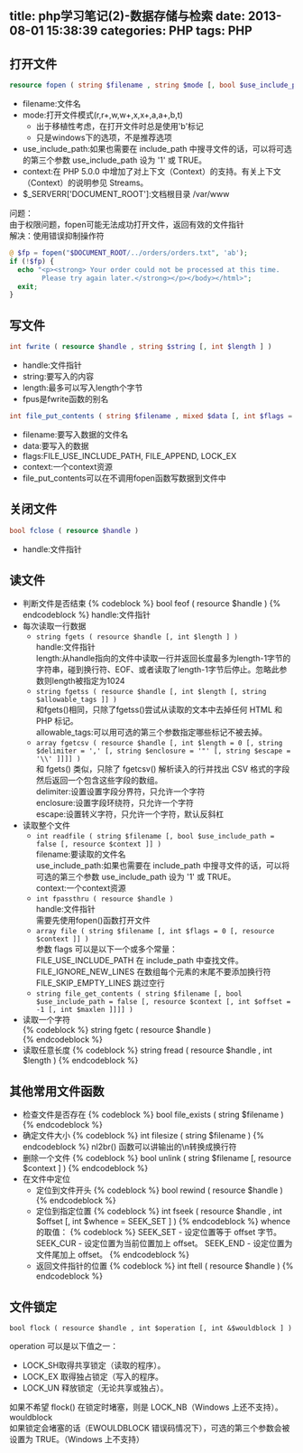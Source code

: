 title: php学习笔记(2)-数据存储与检索
date: 2013-08-01 15:38:39
categories: PHP
tags: PHP
---
## 打开文件

```php
resource fopen ( string $filename , string $mode [, bool $use_include_path = false [, resource $context ]] )
```
* filename:文件名  
* mode:打开文件模式(r,r+,w,w+,x,x+,a,a+,b,t)  
    * 出于移植性考虑，在打开文件时总是使用'b'标记
    * 只是windows下的选项，不是推荐选项
* use_include_path:如果也需要在 include_path 中搜寻文件的话，可以将可选的第三个参数 use_include_path 设为 '1' 或 TRUE。  
* context:在 PHP 5.0.0 中增加了对上下文（Context）的支持。有关上下文（Context）的说明参见 Streams。  
* $_SERVERR['DOCUMENT_ROOT']:文档根目录  /var/www  

问题：  
由于权限问题，fopen可能无法成功打开文件，返回有效的文件指针  
解决：使用错误抑制操作符  
```php
@ $fp = fopen("$DOCUMENT_ROOT/../orders/orders.txt", 'ab');
if (!$fp) {
  echo "<p><strong> Your order could not be processed at this time.
		Please try again later.</strong></p></body></html>";
  exit;
}
```
<!-- more -->

## 写文件

```php
int fwrite ( resource $handle , string $string [, int $length ] )
```
* handle:文件指针   
* string:要写入的内容  
* length:最多可以写入length个字节  
* fpus是fwrite函数的别名  

```php
int file_put_contents ( string $filename , mixed $data [, int $flags = 0 [, resource $context ]] )
```
* filename:要写入数据的文件名  
* data:要写入的数据  
* flags:FILE_USE_INCLUDE_PATH, FILE_APPEND, LOCK_EX  
* context:一个context资源  
* file_put_contents可以在不调用fopen函数写数据到文件中  

## 关闭文件

```php
bool fclose ( resource $handle )
```
* handle:文件指针

## 读文件

* 判断文件是否结束
    {% codeblock %}
    bool feof ( resource $handle )
    {% endcodeblock %}
    handle:文件指针  
* 每次读取一行数据
    * `string fgets ( resource $handle [, int $length ] )`  
        handle:文件指针  
        length:从handle指向的文件中读取一行并返回长度最多为length-1字节的字符串，碰到换行符、EOF、或者读取了length-1字节后停止。忽略此参数则length被指定为1024  
    * `string fgetss ( resource $handle [, int $length [, string $allowable_tags ]] )`  
        和fgets()相同，只除了fgetss()尝试从读取的文本中去掉任何 HTML 和 PHP 标记。   
        allowable_tags:可以用可选的第三个参数指定哪些标记不被去掉。  
    * `array fgetcsv ( resource $handle [, int $length = 0 [, string $delimiter = ',' [, string $enclosure = '"' [, string $escape = '\\' ]]]] )`  
        和 fgets() 类似，只除了 fgetcsv() 解析读入的行并找出 CSV 格式的字段然后返回一个包含这些字段的数组。  
        delimiter:设置设置字段分界符，只允许一个字符  
        enclosure:设置字段环绕符，只允许一个字符  
        escape:设置转义字符，只允许一个字符，默认反斜杠  
* 读取整个文件  
    * `int readfile ( string $filename [, bool $use_include_path = false [, resource $context ]] )`  
        filename:要读取的文件名  
        use_include_path:如果也需要在 include_path 中搜寻文件的话，可以将可选的第三个参数 use_include_path 设为 '1' 或 TRUE。  
        context:一个context资源  
    * `int fpassthru ( resource $handle )`  
        handle:文件指针  
        需要先使用fopen()函数打开文件  
    * `array file ( string $filename [, int $flags = 0 [, resource $context ]] )`  
        参数 flags 可以是以下一个或多个常量：  
        FILE_USE_INCLUDE_PATH  在 include_path 中查找文件。   
        FILE_IGNORE_NEW_LINES  在数组每个元素的末尾不要添加换行符   
        FILE_SKIP_EMPTY_LINES  跳过空行  
    * `string file_get_contents ( string $filename [, bool $use_include_path = false [, resource $context [, int $offset = -1 [, int $maxlen ]]]] )`  
* 读取一个字符  
{% codeblock %}
string fgetc ( resource $handle )	
{% endcodeblock %}
* 读取任意长度
{% codeblock %}
string fread ( resource $handle , int $length )
{% endcodeblock %}

## 其他常用文件函数

* 检查文件是否存在
    {% codeblock %}
    bool file_exists ( string $filename )
    {% endcodeblock %}
* 确定文件大小
    {% codeblock %}
    int filesize ( string $filename )
    {% endcodeblock %}
    nl2br() 函数可以讲输出的\n转换成换行符<br/>
* 删除一个文件
    {% codeblock %}
    bool unlink ( string $filename [, resource $context ] )
    {% endcodeblock %}
* 在文件中定位
    * 定位到文件开头
        {% codeblock %}
        bool rewind ( resource $handle )
        {% endcodeblock %}
    * 定位到指定位置
        {% codeblock %}
        int fseek ( resource $handle , int $offset [, int $whence = SEEK_SET ] )
        {% endcodeblock %}
        whence的取值：
        {% codeblock %}
        SEEK_SET - 设定位置等于 offset 字节。
        SEEK_CUR - 设定位置为当前位置加上 offset。
        SEEK_END - 设定位置为文件尾加上 offset。
        {% endcodeblock %}
    * 返回文件指针的位置
        {% codeblock %}
        int ftell ( resource $handle )
        {% endcodeblock %}

## 文件锁定  

```
bool flock ( resource $handle , int $operation [, int &$wouldblock ] )
```
operation 可以是以下值之一：
* LOCK_SH取得共享锁定（读取的程序）。
* LOCK_EX 取得独占锁定（写入的程序。
* LOCK_UN 释放锁定（无论共享或独占）。

如果不希望 flock() 在锁定时堵塞，则是 LOCK_NB（Windows 上还不支持）。  
wouldblock  
如果锁定会堵塞的话（EWOULDBLOCK 错误码情况下），可选的第三个参数会被设置为 TRUE。（Windows 上不支持） 
